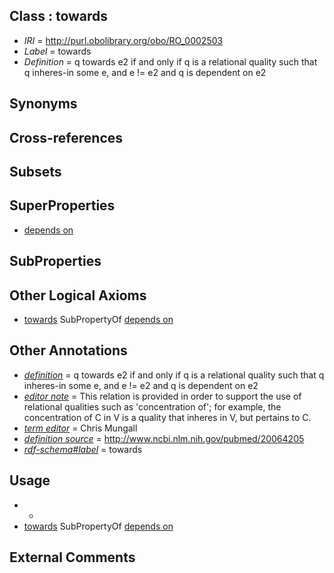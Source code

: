 
## Class : towards

 * *IRI* = http://purl.obolibrary.org/obo/RO_0002503
 * *Label* = towards
 * *Definition* = q towards e2 if and only if q is a relational quality such that q inheres-in some e, and e != e2 and q is dependent on e2

## Synonyms


## Cross-references


## Subsets


## SuperProperties

 * [depends on](../../RO/02/RO_0002502.md)

## SubProperties


## Other Logical Axioms

 * [towards](../../RO/03/RO_0002503.md) SubPropertyOf [depends on](../../RO/02/RO_0002502.md)

## Other Annotations

 * *[definition](../../IAO/15/IAO_0000115.md)* = q towards e2 if and only if q is a relational quality such that q inheres-in some e, and e != e2 and q is dependent on e2
 * *[editor note](../../IAO/16/IAO_0000116.md)* = This relation is provided in order to support the use of relational qualities such as 'concentration of'; for example, the concentration of C in V is a quality that inheres in V, but pertains to C.
 * *[term editor](../../IAO/17/IAO_0000117.md)* = Chris Mungall
 * *[definition source](../../IAO/19/IAO_0000119.md)* = http://www.ncbi.nlm.nih.gov/pubmed/20064205
 * *[rdf-schema#label](../../el/rdf-schema#label.md)* = towards

## Usage

 * -
 * [towards](../../RO/03/RO_0002503.md) SubPropertyOf [depends on](../../RO/02/RO_0002502.md)

## External Comments

